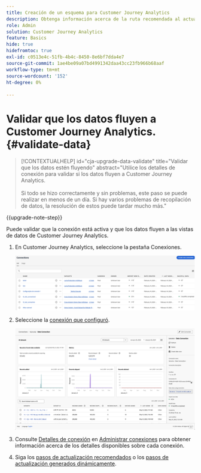 ```yaml
---
title: Creación de un esquema para Customer Journey Analytics
description: Obtenga información acerca de la ruta recomendada al actualizar de Adobe Analytics a Customer Journey Analytics
role: Admin
solution: Customer Journey Analytics
feature: Basics
hide: true
hidefromtoc: true
exl-id: c0513e4c-51fb-4b4c-8450-8e6bf7dda4e7
source-git-commit: 1ae4be09a07bd4991342daa43cc23fb966b68aaf
workflow-type: tm+mt
source-wordcount: '152'
ht-degree: 0%

---
```


# Validar que los datos fluyen a Customer Journey Analytics. {#validate-data}

<!-- markdownlint-disable MD034 -->

>[!CONTEXTUALHELP]
>id="cja-upgrade-data-validate"
>title="Validar que los datos estén fluyendo"
>abstract="Utilice los detalles de conexión para validar si los datos fluyen a Customer Journey Analytics.<br><br>Si todo se hizo correctamente y sin problemas, este paso se puede realizar en menos de un día. Si hay varios problemas de recopilación de datos, la resolución de estos puede tardar mucho más."

<!-- markdownlint-enable MD034 -->

{{upgrade-note-step}}

Puede validar que la conexión está activa y que los datos fluyen a las vistas de datos de Customer Journey Analytics.

1. En Customer Journey Analytics, seleccione la pestaña Conexiones.

   ![vista de lista](assets/list-view.png)

1. Seleccione la [conexión que configuró](/help/getting-started/cja-upgrade/cja-upgrade-connection.md).

   ![Ventana de todos los conjuntos de datos que muestra los widgets y la configuración](assets/conn-details.png)

1. Consulte [Detalles de conexión](/help/connections/manage-connections.md#manage-connections) en [Administrar conexiones](/help/connections/manage-connections.md) para obtener información acerca de los detalles disponibles sobre cada conexión.

1. Siga los [pasos de actualización recomendados](/help/getting-started/cja-upgrade/cja-upgrade-recommendations.md#recommended-upgrade-steps-for-most-organizations) o los [pasos de actualización generados dinámicamente](https://gigazelle.github.io/cja-ttv/).

<!-- Should we duplicate the content here or single source it with /help/connections/manage-connections.md -->

